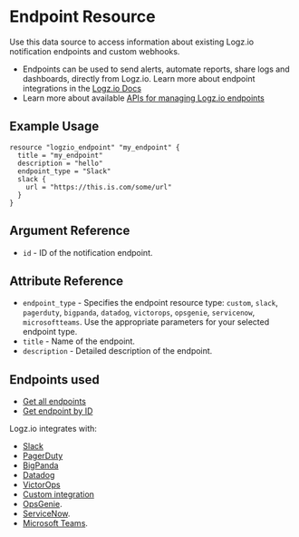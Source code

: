 # Endpoint Resource

Use this data source to access information about existing Logz.io notification endpoints and custom webhooks.

* Endpoints can be used to send alerts, automate reports, share logs and dashboards, directly from Logz.io. Learn more about endpoint integrations in the [Logz.io Docs](https://docs.logz.io/user-guide/integrations/endpoints.html)
* Learn more about available [APIs for managing Logz.io endpoints](https://docs.logz.io/api/#tag/Manage-notification-endpoints)

## Example Usage

```hcl
resource "logzio_endpoint" "my_endpoint" {
  title = "my_endpoint"
  description = "hello"
  endpoint_type = "Slack"
  slack {
    url = "https://this.is.com/some/url"
  }
}
```

## Argument Reference

* `id` - ID of the notification endpoint.

## Attribute Reference

* `endpoint_type` - Specifies the endpoint resource type: `custom`, `slack`, `pagerduty`, `bigpanda`, `datadog`, `victorops`, `opsgenie`, `servicenow`, `microsoftteams`. Use the appropriate parameters for your selected endpoint type.
* `title` - Name of the endpoint.
* `description` - Detailed description of the endpoint.
## Endpoints used

* [Get all endpoints](https://docs.logz.io/api/#operation/getAllEndpoints)
* [Get endpoint by ID](https://docs.logz.io/api/#operation/getEndpointById)

Logz.io integrates with:
* [Slack](https://docs.logz.io/api/#operation/updateSlack)
* [PagerDuty](https://docs.logz.io/api/#operation/updatePagerDuty)
* [BigPanda](https://docs.logz.io/api/#operation/updateBigPanda)
* [Datadog](https://docs.logz.io/api/#operation/updateDataDog)
* [VictorOps](https://docs.logz.io/api/#operation/updateVictorops)
* [Custom integration](https://docs.logz.io/api/#operation/updateCustom)
* [OpsGenie](https://docs.logz.io/api/#operation/createOpsGenie).
* [ServiceNow](https://docs.logz.io/api/#operation/createServiceNow).
* [Microsoft Teams](https://docs.logz.io/api/#operation/createMicrosoftTeams).


